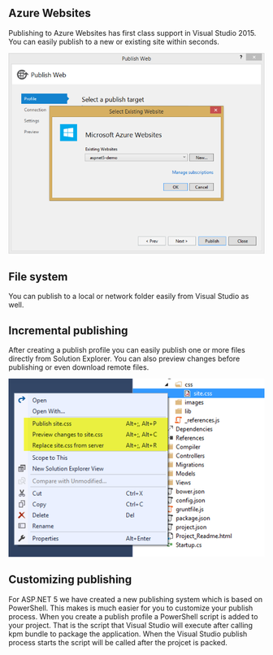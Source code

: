 ﻿<properties
	pageTitle="Publishing"
	description="Publishing was written from the ground up for ASP.NET 5, to make publishing much easier to understand and extend."
	slug="publishing"
	keywords="css, html, javascript"
/>

## Azure Websites
Publishing to Azure Websites has first class support in Visual Studio 2015.
You can easily publish to a new or existing site within seconds.

![Publishing Azure Websites](_assets/publishing-azure-websites.png)

## File system
You can publish to a local or network folder easily from Visual Studio
as well.

## Incremental publishing
After creating a publish profile you can easily publish one or more
files directly from Solution Explorer. You can also preview changes
before publishing or even download remote files.

![File context menu](_assets/publish-context-menu.png)

## Customizing publishing
For ASP.NET 5 we have created a new publishing system which
is based on PowerShell. This makes is much easier for you to customize
your publish process. When you create a publish profile a PowerShell
script is added to your project. That is the script that Visual Studio
will execute after calling kpm bundle to package the application.
When the Visual Studio publish process starts the script will be called
after the projcet is packed.